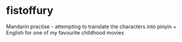 fistoffury
==========

Mandarin practise - attempting to translate the characters into pinyin + English for one of my favourite childhood movies

